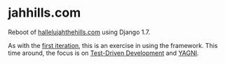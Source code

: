 jahhills.com
============

Reboot of [hallelujahthehills.com](http://hallelujahthehills.com) using Django
1.7.

As with the
[first iteration](http://github.com/bhrutledge/hallelujahthehills.com), this is
an exercise in using the framework. This time around, the focus is on
[Test-Driven Development](http://www.obeythetestinggoat.com/) and
[YAGNI](http://en.wikipedia.org/wiki/You_aren't_gonna_need_it).
